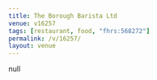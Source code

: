```yaml
---
title: The Borough Barista Ltd
venue: v16257
tags: [restaurant, food, "fhrs:568272"]
permalink: /v/16257/
layout: venue
---
```

null